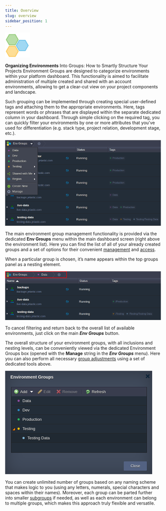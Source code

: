 ```yaml
---
title: Overview
slug: overview
sidebar_position: 1
---
```


<div style={{
    display: 'grid',
    gridTemplateColumns: '0.23fr 1fr'
}}>
<div>

<div style={{
    display:'flex',
    justifyContent: 'center',
    margin: '0 0 1rem 0'
}}>

![Locale Dropdown](./img/overview/01.png)

</div>

</div>

<div>

**Organizing Environments** Into Groups: How to Smartly Structure Your Projects
Environment Groups are designed to categorize environments within your platform dashboard. This functionality is aimed to facilitate administration of multiple created and shared with an account environments, allowing to get a clear-cut view on your project components and landscape.

</div>

</div>

Such grouping can be implemented through creating special user-defined tags and attaching them to the appropriate environments. Here, tags represent words or phrases that are displayed within the separate dedicated column in your dashboard. Through simple clicking on the required tag, you can quickly filter your environments by one or more attributes that you’ve used for differentiation (e.g. stack type, project relation, development stage, etc.).

<div style={{
    display:'flex',
    justifyContent: 'center',
    margin: '0 0 1rem 0'
}}>

![Locale Dropdown](./img/overview/02.png)

</div>

The main environment group management functionality is provided via the dedicated **Env Groups** menu within the main dashboard screen (right above the environment list). Here you can find the list of all of your already created groups and a set of options for their convenient [management](/environment-management/environment-groups/group-management) and [access](/environment-management/environment-groups/navigation-across-groups).

When a particular group is chosen, it’s name appears within the top groups panel as a nesting element.

<div style={{
    display:'flex',
    justifyContent: 'center',
    margin: '0 0 1rem 0'
}}>

![Locale Dropdown](./img/overview/03.png)

</div>

To cancel filtering and return back to the overall list of available environments, just click on the main **_Env Groups_** button.

The overall structure of your environment groups, with all inclusions and nesting levels, can be conveniently viewed via the dedicated Environment Groups box (opened with the **Manage** string in the **_Env Groups_** menu). Here you can also perform all necessary [group adjustments](/environment-management/environment-groups/group-management) using a set of dedicated tools above.

<div style={{
    display:'flex',
    justifyContent: 'center',
    margin: '0 0 1rem 0'
}}>

![Locale Dropdown](./img/overview/04.png)

</div>

You can create unlimited number of groups based on any naming scheme that makes logic to you (using any letters, numerals, special characters and spaces within their names). Moreover, each group can be parted further into smaller [subgroups](/environment-management/environment-groups/group-management#add-subgroups) if needed, as well as each environment can belong to multiple groups, which makes this approach truly flexible and versatile.